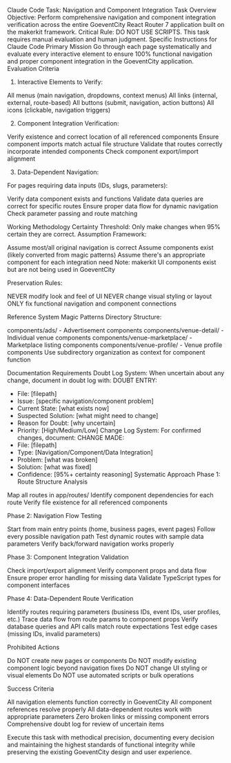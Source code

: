 Claude Code Task: Navigation and Component Integration
Task Overview
Objective: Perform comprehensive navigation and component integration verification across the entire GoeventCity React Router 7 application built on the makerkit framework.
Critical Rule: DO NOT USE SCRIPTS. This task requires manual evaluation and human judgment.
Specific Instructions for Claude Code
Primary Mission
Go through each page systematically and evaluate every interactive element to ensure 100% functional navigation and proper component integration in the GoeventCity application.
Evaluation Criteria
1. Interactive Elements to Verify:

All menus (main navigation, dropdowns, context menus)
All links (internal, external, route-based)
All buttons (submit, navigation, action buttons)
All icons (clickable, navigation triggers)

2. Component Integration Verification:

Verify existence and correct location of all referenced components
Ensure component imports match actual file structure
Validate that routes correctly incorporate intended components
Check component export/import alignment

3. Data-Dependent Navigation:

For pages requiring data inputs (IDs, slugs, parameters):

Verify data component exists and functions
Validate data queries are correct for specific routes
Ensure proper data flow for dynamic navigation
Check parameter passing and route matching



Working Methodology
Certainty Threshold: Only make changes when 95% certain they are correct.
Assumption Framework:

Assume most/all original navigation is correct
Assume components exist (likely converted from magic patterns)
Assume there's an appropriate component for each integration need
Note: makerkit UI components exist but are not being used in GoeventCity

Preservation Rules:

NEVER modify look and feel of UI
NEVER change visual styling or layout
ONLY fix functional navigation and component connections

Reference System
Magic Patterns Directory Structure:

components/ads/ - Advertisement components
components/venue-detail/ - Individual venue components
components/venue-marketplace/ - Marketplace listing components
components/venue-profile/ - Venue profile components
Use subdirectory organization as context for component function

Documentation Requirements
Doubt Log System:
When uncertain about any change, document in doubt log with:
DOUBT ENTRY:
- File: [filepath]
- Issue: [specific navigation/component problem]
- Current State: [what exists now]
- Suspected Solution: [what might need to change]
- Reason for Doubt: [why uncertain]
- Priority: [High/Medium/Low]
Change Log System:
For confirmed changes, document:
CHANGE MADE:
- File: [filepath]
- Type: [Navigation/Component/Data Integration]
- Problem: [what was broken]
- Solution: [what was fixed]
- Confidence: [95%+ certainty reasoning]
Systematic Approach
Phase 1: Route Structure Analysis

Map all routes in app/routes/
Identify component dependencies for each route
Verify file existence for all referenced components

Phase 2: Navigation Flow Testing

Start from main entry points (home, business pages, event pages)
Follow every possible navigation path
Test dynamic routes with sample data parameters
Verify back/forward navigation works properly

Phase 3: Component Integration Validation

Check import/export alignment
Verify component props and data flow
Ensure proper error handling for missing data
Validate TypeScript types for component interfaces

Phase 4: Data-Dependent Route Verification

Identify routes requiring parameters (business IDs, event IDs, user profiles, etc.)
Trace data flow from route params to component props
Verify database queries and API calls match route expectations
Test edge cases (missing IDs, invalid parameters)

Prohibited Actions

Do NOT create new pages or components
Do NOT modify existing component logic beyond navigation fixes
Do NOT change UI styling or visual elements
Do NOT use automated scripts or bulk operations

Success Criteria

All navigation elements function correctly in GoeventCity
All component references resolve properly
All data-dependent routes work with appropriate parameters
Zero broken links or missing component errors
Comprehensive doubt log for review of uncertain items

Execute this task with methodical precision, documenting every decision and maintaining the highest standards of functional integrity while preserving the existing GoeventCity design and user experience.